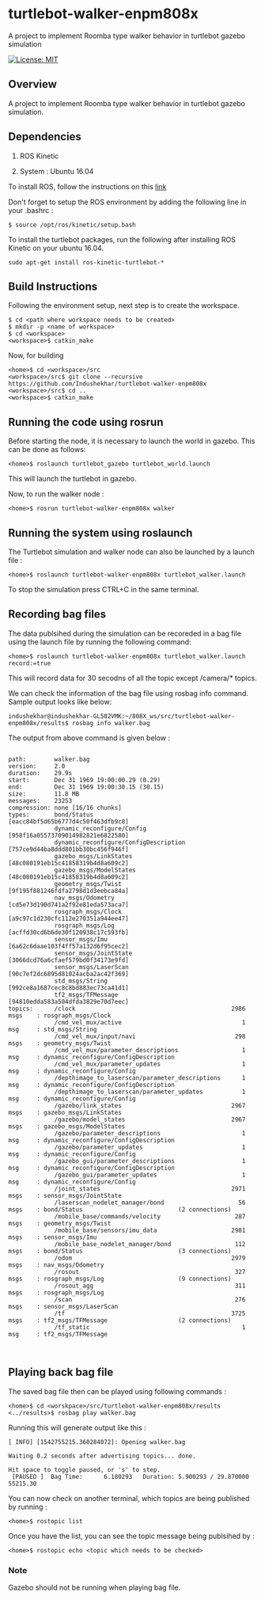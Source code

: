 # turtlebot-walker-enpm808x
A project to implement Roomba  type walker behavior in turtlebot gazebo simulation 

[![License: MIT](https://img.shields.io/badge/License-MIT-yellow.svg)](https://opensource.org/licenses/MIT)

## Overview

A project to implement Roomba type walker behavior in turtlebot gazebo simulation.



## Dependencies

1. ROS Kinetic

2. System : Ubuntu 16.04

To install ROS, follow the instructions on this [link](http://wiki.ros.org/kinetic/Installation)

Don't forget to setup the ROS environment by adding the following line in your .bashrc :

```
$ source /opt/ros/kinetic/setup.bash

```
To install the turtlebot packages, run the following after installing ROS Kinetic on your ubuntu 16.04.

```
sudo apt-get install ros-kinetic-turtlebot-*

```
## Build Instructions 

Following the environment setup, next step is to create the workspace.

```
$ cd <path where workspace needs to be created>
$ mkdir -p <name of workspace>
$ cd <workspace>
<workspace>$ catkin_make

```
Now, for building 

```
<home>$ cd <workspace>/src
<workspace>/src$ git clone --recursive https://github.com/Indushekhar/turtlebot-walker-enpm808x
<workspace>/src$ cd ..
<workspace>$ catkin_make 

```

## Running the code using rosrun

Before starting the node, it is necessary to launch the world in gazebo. This can be done as follows:

```
<home>$ roslaunch turtlebot_gazebo turtlebot_world.launch

```

This will launch the turtlebot in gazebo.

Now, to run the walker node :

```
<home>$ rosrun turtlebot-walker-enpm808x walker

```

## Running the system using roslaunch

The Turtlebot simulation and walker node can also be launched by a launch file :

```
<home>$ roslaunch turtlebot-walker-enpm808x turtlebot_walker.launch 

```

To stop the simulation press CTRL+C in the same terminal.

## Recording bag files

The data publsihed during the simulation can be recoreded in a bag file using the launch file by running the following command:

```
<home>$ roslaunch turtlebot-walker-enpm808x turtlebot_walker.launch record:=true

```
This will record data for 30 secodns of all the topic except /camera/* topics.

We can check the information of the bag file using rosbag info command. Sample output looks like below:

```
indushekhar@indushekhar-GL502VMK:~/808X_ws/src/turtlebot-walker-enpm808x/results$ rosbag info walker.bag 

```

The output from above command is given below :

```

path:        walker.bag
version:     2.0
duration:    29.9s
start:       Dec 31 1969 19:00:00.29 (0.29)
end:         Dec 31 1969 19:00:30.15 (30.15)
size:        11.8 MB
messages:    23253
compression: none [16/16 chunks]
types:       bond/Status                           [eacc84bf5d65b6777d4c50f463dfb9c8]
             dynamic_reconfigure/Config            [958f16a05573709014982821e6822580]
             dynamic_reconfigure/ConfigDescription [757ce9d44ba8ddd801bb30bc456f946f]
             gazebo_msgs/LinkStates                [48c080191eb15c41858319b4d8a609c2]
             gazebo_msgs/ModelStates               [48c080191eb15c41858319b4d8a609c2]
             geometry_msgs/Twist                   [9f195f881246fdfa2798d1d3eebca84a]
             nav_msgs/Odometry                     [cd5e73d190d741a2f92e81eda573aca7]
             rosgraph_msgs/Clock                   [a9c97c1d230cfc112e270351a944ee47]
             rosgraph_msgs/Log                     [acffd30cd6b6de30f120938c17c593fb]
             sensor_msgs/Imu                       [6a62c6daae103f4ff57a132d6f95cec2]
             sensor_msgs/JointState                [3066dcd76a6cfaef579bd0f34173e9fd]
             sensor_msgs/LaserScan                 [90c7ef2dc6895d81024acba2ac42f369]
             std_msgs/String                       [992ce8a1687cec8c8bd883ec73ca41d1]
             tf2_msgs/TFMessage                    [94810edda583a504dfda3829e70d7eec]
topics:      /clock                                            2986 msgs    : rosgraph_msgs/Clock                  
             /cmd_vel_mux/active                                  1 msg     : std_msgs/String                      
             /cmd_vel_mux/input/navi                            298 msgs    : geometry_msgs/Twist                  
             /cmd_vel_mux/parameter_descriptions                  1 msg     : dynamic_reconfigure/ConfigDescription
             /cmd_vel_mux/parameter_updates                       1 msg     : dynamic_reconfigure/Config           
             /depthimage_to_laserscan/parameter_descriptions      1 msg     : dynamic_reconfigure/ConfigDescription
             /depthimage_to_laserscan/parameter_updates           1 msg     : dynamic_reconfigure/Config           
             /gazebo/link_states                               2967 msgs    : gazebo_msgs/LinkStates               
             /gazebo/model_states                              2967 msgs    : gazebo_msgs/ModelStates              
             /gazebo/parameter_descriptions                       1 msg     : dynamic_reconfigure/ConfigDescription
             /gazebo/parameter_updates                            1 msg     : dynamic_reconfigure/Config           
             /gazebo_gui/parameter_descriptions                   1 msg     : dynamic_reconfigure/ConfigDescription
             /gazebo_gui/parameter_updates                        1 msg     : dynamic_reconfigure/Config           
             /joint_states                                     2971 msgs    : sensor_msgs/JointState               
             /laserscan_nodelet_manager/bond                     56 msgs    : bond/Status                           (2 connections)
             /mobile_base/commands/velocity                     287 msgs    : geometry_msgs/Twist                  
             /mobile_base/sensors/imu_data                     2981 msgs    : sensor_msgs/Imu                      
             /mobile_base_nodelet_manager/bond                  112 msgs    : bond/Status                           (3 connections)
             /odom                                             2979 msgs    : nav_msgs/Odometry                    
             /rosout                                            327 msgs    : rosgraph_msgs/Log                     (9 connections)
             /rosout_agg                                        311 msgs    : rosgraph_msgs/Log                    
             /scan                                              276 msgs    : sensor_msgs/LaserScan                
             /tf                                               3725 msgs    : tf2_msgs/TFMessage                    (2 connections)
             /tf_static                                           1 msg     : tf2_msgs/TFMessage



```




## Playing back bag file

The saved bag file then can be played using following commands :

```
<home>$ cd <worskpace>/src/turtlebot-walker-enpm808x/results
<../results>$ rosbag play walker.bag

```

Running this will generate output like this :

```
[ INFO] [1542755215.360284072]: Opening walker.bag

Waiting 0.2 seconds after advertising topics... done.

Hit space to toggle paused, or 's' to step.
 [PAUSED ]  Bag Time:      6.180293   Duration: 5.900293 / 29.870000               55215.30 

```

You can now check on another terminal, which topics are being published by running :

```
<home>$ rostopic list

```
Once you have the list, you can see the topic message being publsihed by :

```
<home>$ rostopic echo <topic which needs to be checked>

```

### Note

Gazebo should not be running when playing bag file.




